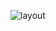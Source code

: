 ![layout](https://user-images.githubusercontent.com/57923497/156900793-cbdb50ec-cd9f-4865-8e3c-843a8900a2df.jpg)
